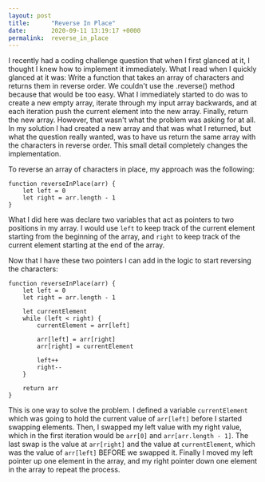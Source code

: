 ```yaml
---
layout: post
title:      "Reverse In Place"
date:       2020-09-11 13:19:17 +0000
permalink:  reverse_in_place
---
```



I recently had a coding challenge question that when I first glanced at it, I thought I knew how to implement it immediately. What I read when I quickly glanced at it was: Write a function that takes an array of characters and returns them in reverse order. We couldn't use the .reverse() method because that would be too easy. What I immediately started to do was to create a new empty array, iterate through my input array backwards, and at each iteration push the current element into the new array. Finally, return the new array. However, that wasn't what the problem was asking for at all. In my solution I had created a new array and that was what I returned, but what the question really wanted, was to have us return the same array with the characters in reverse order. This small detail completely changes the implementation.

To reverse an array of characters in place, my approach was the following:

```
function reverseInPlace(arr) {
    let left = 0
	let right = arr.length - 1
}
```

What I did here was declare two variables that act as pointers to two positions in my array. I would use `left` to keep track of the current element starting from the beginning of the array, and `right` to keep track of the current element starting at the end of the array.

Now that I have these two pointers I can add in the logic to start reversing the characters:

```
function reverseInPlace(arr) {
    let left = 0
	let right = arr.length - 1
	
	let currentElement
	while (left < right) {
	    currentElement = arr[left]
			
		arr[left] = arr[right]
		arr[right] = currentElement
		
		left++
		right--
	}
	
	return arr
}
```

This is one way to solve the problem. I defined a variable `currentElement` which was going to hold the current value of `arr[left]` before I started swapping elements. Then, I swapped my left value with my right value, which in the first iteration would be `arr[0]` and `arr[arr.length - 1]`. The last swap is the value at `arr[right]` and the value at `currentElement`, which was the value of `arr[left]` BEFORE we swapped it. Finally I moved my left pointer up one element in the array, and my right pointer down one element in the array to repeat the process.
